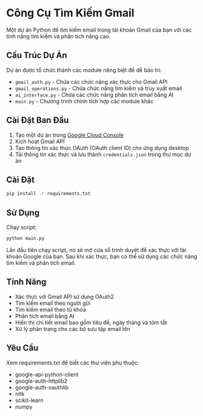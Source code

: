 # Công Cụ Tìm Kiếm Gmail

Một dự án Python để tìm kiếm email trong tài khoản Gmail của bạn với các tính năng tìm kiếm và phân tích nâng cao.

## Cấu Trúc Dự Án

Dự án được tổ chức thành các module riêng biệt để dễ bảo trì:

- `gmail_auth.py` - Chứa các chức năng xác thực cho Gmail API
- `gmail_operations.py` - Chứa chức năng tìm kiếm và truy xuất email
- `ai_interface.py` - Chứa các chức năng phân tích email bằng AI
- `main.py` - Chương trình chính tích hợp các module khác

## Cài Đặt Ban Đầu

1. Tạo một dự án trong [Google Cloud Console](https://console.cloud.google.com/)
2. Kích hoạt Gmail API
3. Tạo thông tin xác thực OAuth (OAuth client ID) cho ứng dụng desktop
4. Tải thông tin xác thực và lưu thành `credentials.json` trong thư mục dự án

## Cài Đặt

```bash
pip install -r requirements.txt
```

## Sử Dụng

Chạy script:

```bash
python main.py
```

Lần đầu tiên chạy script, nó sẽ mở cửa sổ trình duyệt để xác thực với tài khoản Google của bạn.
Sau khi xác thực, bạn có thể sử dụng các chức năng tìm kiếm và phân tích email.

## Tính Năng

- Xác thực với Gmail API sử dụng OAuth2
- Tìm kiếm email theo người gửi
- Tìm kiếm email theo từ khóa
- Phân tích email bằng AI
- Hiển thị chi tiết email bao gồm tiêu đề, ngày tháng và tóm tắt
- Xử lý phân trang cho các bộ sưu tập email lớn

## Yêu Cầu

Xem requirements.txt để biết các thư viện phụ thuộc:
- google-api-python-client
- google-auth-httplib2
- google-auth-oauthlib
- nltk
- scikit-learn
- numpy
